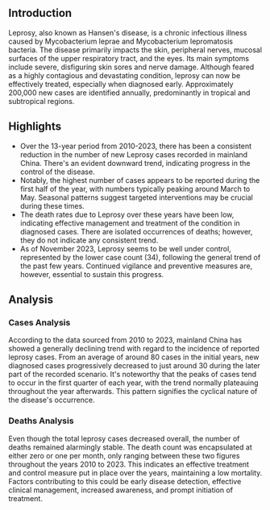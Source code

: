 ## Introduction

Leprosy, also known as Hansen's disease, is a chronic infectious illness caused by Mycobacterium leprae and Mycobacterium lepromatosis bacteria. The disease primarily impacts the skin, peripheral nerves, mucosal surfaces of the upper respiratory tract, and the eyes. Its main symptoms include severe, disfiguring skin sores and nerve damage. Although feared as a highly contagious and devastating condition, leprosy can now be effectively treated, especially when diagnosed early. Approximately 200,000 new cases are identified annually, predominantly in tropical and subtropical regions.

## Highlights

- Over the 13-year period from 2010-2023, there has been a consistent reduction in the number of new Leprosy cases recorded in mainland China. There's an evident downward trend, indicating progress in the control of the disease.<br/>
- Notably, the highest number of cases appears to be reported during the first half of the year, with numbers typically peaking around March to May. Seasonal patterns suggest targeted interventions may be crucial during these times.<br/>
- The death rates due to Leprosy over these years have been low, indicating effective management and treatment of the condition in diagnosed cases. There are isolated occurrences of deaths; however, they do not indicate any consistent trend.<br/>
- As of November 2023, Leprosy seems to be well under control, represented by the lower case count (34), following the general trend of the past few years. Continued vigilance and preventive measures are, however, essential to sustain this progress.

## Analysis

### Cases Analysis
According to the data sourced from 2010 to 2023, mainland China has showed a generally declining trend with regard to the incidence of reported leprosy cases. From an average of around 80 cases in the initial years, new diagnosed cases progressively decreased to just around 30 during the later part of the recorded scenario. It's noteworthy that the peaks of cases tend to occur in the first quarter of each year, with the trend normally plateauing throughout the year afterwards. This pattern signifies the cyclical nature of the disease's occurrence.

### Deaths Analysis
Even though the total leprosy cases decreased overall, the number of deaths remained alarmingly stable. The death count was encapsulated at either zero or one per month, only ranging between these two figures throughout the years 2010 to 2023. This indicates an effective treatment and control measure put in place over the years, maintaining a low mortality. Factors contributing to this could be early disease detection, effective clinical management, increased awareness, and prompt initiation of treatment.
